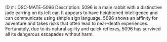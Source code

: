 ID # : DSC-MATE-5096
Description: 5096 is a male rabbit with a distinctive jade earring on its left ear. It appears to have heightened intelligence and can communicate using simple sign language. 5096 shows an affinity for adventure and takes risks that often lead to near-death experiences. Fortunately, due to its natural agility and quick reflexes, 5096 has survived all its dangerous escapades without harm.